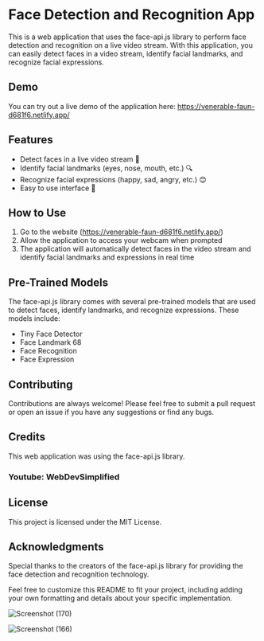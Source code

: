 # Face Detection and Recognition App

This is a web application that uses the face-api.js library to perform face detection and recognition on a live video stream. With this application, you can easily detect faces in a video stream, identify facial landmarks, and recognize facial expressions.

## Demo

You can try out a live demo of the application here: https://venerable-faun-d681f6.netlify.app/

## Features

- Detect faces in a live video stream 🎥
- Identify facial landmarks (eyes, nose, mouth, etc.) 🔍
- Recognize facial expressions (happy, sad, angry, etc.) 😊
- Easy to use interface 🤖

## How to Use

1. Go to the website (https://venerable-faun-d681f6.netlify.app/)
2. Allow the application to access your webcam when prompted
3. The application will automatically detect faces in the video stream and identify facial landmarks and expressions in real time

## Pre-Trained Models

The face-api.js library comes with several pre-trained models that are used to detect faces, identify landmarks, and recognize expressions. These models include:

- Tiny Face Detector
- Face Landmark 68
- Face Recognition
- Face Expression

## Contributing

Contributions are always welcome! Please feel free to submit a pull request or open an issue if you have any suggestions or find any bugs.

## Credits

This web application was using the face-api.js library.
### Youtube: WebDevSimplified

## License

This project is licensed under the MIT License.

## Acknowledgments

Special thanks to the creators of the face-api.js library for providing the face detection and recognition technology.

Feel free to customize this README to fit your project, including adding your own formatting and details about your specific implementation.

![Screenshot (170)](https://github.com/ritikZ18/Code_Clause_internship/assets/116812243/50b18e14-b530-440d-a70d-ecf03507b0e5)

![Screenshot (166)](https://github.com/ritikZ18/Code_Clause_internship/assets/116812243/05afdfc9-2faa-49ec-b9b8-52551891e7de)

